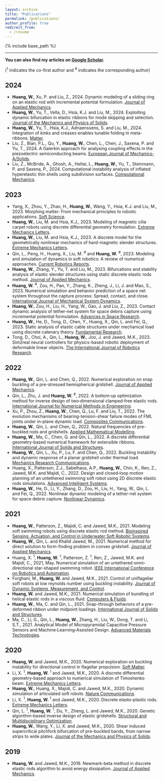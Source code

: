 ```yaml
---
layout: archive
title: "Publications"
permalink: /publications/
author_profile: true
redirect_from:
  - /resume
---
```


{% include base_path %}

---

**You can also find my articles on [Google Scholar](https://scholar.google.com/citations?user=KbEBKIMAAAAJ&hl=ena).**


(<sup>1</sup> indicates the co-first author and <sup>#</sup> indicates the corresponding author)

2024
---

* **Huang, W.**, Xu, P. and Liu, Z., 2024. Dynamic modeling of a sliding ring on an elastic rod with incremental potential formulation. [Journal of Applied Mechanics](https://doi.org/10.1115/1.4065625).
* **Huang, W.**, Yu, T., Vella, D., Hsia, K.J. and Liu, M., 2024. Exploiting dynamic bifurcation in elastic ribbons for mode skipping and selection. [Journal of the Mechanics and Physics of Solids](https://doi.org/10.1016/j.jmps.2024.105721).
* **Huang, W.**, Yu, T., Hsia, K.J., Adriaenssens, S. and Liu, M., 2024. Integration of kinks and creases enables tunable folding in meta-ribbons. [Matter](https://www.cell.com/matter/fulltext/S2590-2385(24)00204-2).
* Liu, Z., Bian, P.L., Qu, Y., **Huang, W.**, Chen, L., Chen, J., Saxena, P. and Yu, T., 2024. A Galerkin approach for analysing coupling effects in the piezoelectric semiconducting beams. [European Journal of Mechanics-A/Solids](https://doi.org/10.1016/j.euromechsol.2023.105145).
* Liu, Z., McBride, A., Ghosh, A., Heltai, L., **Huang, W.**, Yu, T., Steinmann, P. and Saxena, P., 2024. Computational instability analysis of inflated hyperelastic thin shells using subdivision surfaces. [Computational Mechanics](https://link.springer.com/article/10.1007/s00466-023-02366-z).

2023
---
* Yang, X., Zhou, Y., Zhao, H., **Huang, W.**, Wang, Y., Hsia, K.J. and Liu, M., 2023. Morphing matter: From mechanical principles to robotic applications. [Soft Science](https://www.oaepublish.com/articles/ss.2023.42).
* **Huang, W.**, Liu, M. and Hsia, K.J., 2023. Modeling of magnetic cilia carpet robots using discrete differential geometry formulation. [Extreme Mechanics Letters](https://doi.org/10.1016/j.eml.2023.101967).
* **Huang, W.**, Liu, M. and Hsia, K.J., 2023. A discrete model for the geometrically nonlinear mechanics of hard-magnetic slender structures. [Extreme Mechanics Letters](https://doi.org/10.1016/j.eml.2023.101977).
* Qin, L., Peng, H., Huang, X., Liu, M. <sup>#</sup> and **Huang, W.** <sup>#</sup>, 2023. Modeling and simulation of dynamics in soft robotics: A review of numerical approaches. [Current Robotics Reports](https://link.springer.com/article/10.1007/s43154-023-00105-z).
* **Huang, W.**, Zhang, Y., Yu, T. and Liu, M., 2023. Bifurcations and stability analysis of elastic slender structures using static discrete elastic rods method. [Journal of Applied Mechanics](https://doi.org/10.1115/1.4062533).
* **Huang, W.** <sup>#</sup>, Zou, H., Pan, Y., Zhang, K., Zheng, J., Li, J. and Mao, S., 2023. Numerical simulation and behavior prediction of a space net system throughout the capture process: Spread, contact, and close. [International Journal of Mechanical System Dynamics](https://doi.org/10.1002/msd2.12084).
* **Huang, W.**, Zou, H., Liu, H., Yang, W., Gao, J. and Liu, Z., 2023. Contact dynamic analysis of tether-net system for space debris capture using incremental potential formulation. [Advances in Space Research](https://doi.org/10.1016/j.asr.2023.05.054).
* **Huang, W.**, He, D., Tong, D., Chen, Y., Huang, X., Qin, L. and Fei, Q., 2023. Static analysis of elastic cable structures under mechanical load using discrete catenary theory. [Fundamental Research](https://doi.org/10.1016/j.fmre.2022.03.011).
* Tong, D., Choi, A., Qin, L., **Huang, W.**, Joo, J. and Jawed, M.K., 2023. Sim2real neural controllers for physics-based robotic deployment of deformable linear objects. [The International Journal of Robotics Research](https://doi.org/10.1177/02783649231214553).


2022
---
* **Huang, W.**, Qin, L. and Chen, Q., 2022. Numerical exploration on snap buckling of a pre-stressed hemispherical gridshell. [Journal of Applied Mechanics](https://doi.org/10.1115/1.4052289).
* Qin, L., Zhu, J. and **Huang, W.** <sup>#</sup>, 2022. A bottom‐up optimization method for inverse design of two‐dimensional clamped‐free elastic rods. [International Journal for Numerical Methods in Engineering](https://doi.org/10.1002/nme.6950).
* Xu, P., Zhou, Z., **Huang, W.**, Chen, Q., Lu, F. and Liu, T., 2022. The evolution mechanisms of bearing-tension-shear failure modes of FML joints under in-plane dynamic load. [Composites Communications](https://doi.org/10.1016/j.coco.2022.101174).
* **Huang, W.**, Qin, L. and Chen, Q., 2022. Natural frequencies of pre-buckled rods and gridshells. [Applied Mathematical Modelling](https://doi.org/10.1016/j.apm.2022.03.011).
* **Huang, W.**, Ma, C., Chen, Q. and Qin, L., 2022. A discrete differential geometry-based numerical framework for extensible ribbons. [International Journal of Solids and Structures](https://doi.org/10.1016/j.ijsolstr.2022.111619).
* **Huang, W.**, Qin, L., Xu, P., Lu, F. and Chen, Q., 2022. Buckling instability and dynamic response of a planar gridshell under thermal load. [Mechanics Research Communications](https://doi.org/10.1016/j.mechrescom.2022.103977).
* Huang, X., Patterson, Z.J., Sabelhaus, A.P., **Huang, W.**, Chin, K., Ren, Z., Jawed, M.K. and Majidi, C., 2022. Design and closed‐loop motion planning of an untethered swimming soft robot using 2D discrete elastic rods simulations. [Advanced Intelligent Systems](https://doi.org/10.1002/aisy.202200163).
* **Huang, W.**, He, D., Li, Y., Zhang, D., Zou, H., Liu, H., Yang, W., Qin, L. and Fei, Q., 2022. Nonlinear dynamic modeling of a tether-net system for space debris capture. [Nonlinear Dynamics](https://link.springer.com/article/10.1007/s11071-022-07718-7).

2021
---
* **Huang, W.**, Patterson, Z., Majidi, C. and Jawed, M.K., 2021. Modeling soft swimming robots using discrete elastic rod method. [Bioinspired Sensing, Actuation, and Control in Underwater Soft Robotic Systems](https://link.springer.com/chapter/10.1007/978-3-030-50476-2_13).
* **Huang, W.**, Qin, L. and Khalid Jawed, M., 2021. Numerical method for direct solution to form-finding problem in convex gridshell. [Journal of Applied Mechanics](https://doi.org/10.1115/1.4048849).
* Huang, X. <sup>1</sup>, **Huang, W.** <sup>1</sup>, Patterson, Z. <sup>1</sup>, Ren, Z., Jawed, M.K. and Majidi, C., 2021, May. Numerical simulation of an untethered omni-directional star-shaped swimming robot. [IEEE International Conference on Robotics and Automation](https://ieeexplore.ieee.org/abstract/document/9561301).
* Forghani, M., **Huang, W.** and Jawed, M.K., 2021. Control of uniflagellar soft robots at low reynolds number using buckling instability. [Journal of Dynamic Systems, Measurement, and Control](https://doi.org/10.1115/1.4049548).
* **Huang, W.** and Jawed, M.K., 2021. Numerical simulation of bundling of helical elastic rods in a viscous fluid. [Computers & Fluids](https://doi.org/10.1016/j.compfluid.2021.105038).
* **Huang, W.**, Ma, C. and Qin, L., 2021. Snap-through behaviors of a pre-deformed ribbon under midpoint loadings. [International Journal of Solids and Structures](https://doi.org/10.1016/j.ijsolstr.2021.111184).
* Ma, C., Li, G., Qin, L., **Huang, W.**, Zhang, H., Liu, W., Dong, T. and Li, S.T., 2021. Analytical Model of Micropyramidal Capacitive Pressure Sensors and Machine‐Learning‐Assisted Design. [Advanced Materials Technologies](https://doi.org/10.1002/admt.202100634).


2020
---
* **Huang, W.** and Jawed, M.K., 2020. Numerical exploration on buckling instability for directional control in flagellar propulsion. [Soft Matter](https://pubs.rsc.org/en/content/articlelanding/2019/sm/c9sm01843c).
* Li, X. <sup>1</sup>, **Huang, W.** <sup>1</sup> and Jawed, M.K., 2020. A discrete differential geometry-based approach to numerical simulation of Timoshenko beam. [Extreme Mechanics Letters](https://doi.org/10.1016/j.eml.2019.100622).
* **Huang, W.**, Huang, X., Majidi, C. and Jawed, M.K., 2020. Dynamic simulation of articulated soft robots. [Nature Communications](https://www.nature.com/articles/s41467-020-15651-9).
* Li, X. <sup>1</sup>, **Huang, W.** <sup>1</sup> and Jawed, M.K., 2020. Discrete elasto-plastic rods. [Extreme Mechanics Letters](https://doi.org/10.1016/j.eml.2020.100767).
* Qin, L. <sup>1</sup>, **Huang, W.** <sup>1</sup>, Du, Y., Zheng, L. and Jawed, M.K., 2020. Genetic algorithm-based inverse design of elastic gridshells. [Structural and Multidisciplinary Optimization](https://link.springer.com/article/10.1007/s00158-020-02639-8).
* **Huang, W.**, Wang, Y., Li, X. and Jawed, M.K., 2020. Shear induced supercritical pitchfork bifurcation of pre-buckled bands, from narrow strips to wide plates. [Journal of the Mechanics and Physics of Solids](https://doi.org/10.1016/j.jmps.2020.104168).

2019
---
* **Huang, W.** and Jawed, M.K., 2019. Newmark-beta method in discrete elastic rods algorithm to avoid energy dissipation. [Journal of Applied Mechanics](https://doi.org/10.1115/1.4043793).
